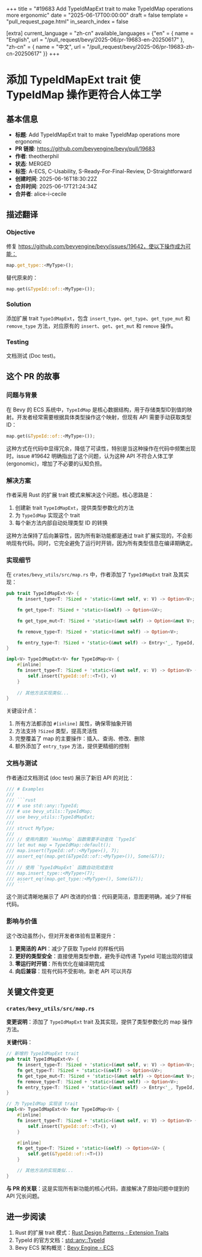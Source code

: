 +++
title = "#19683 Add TypeIdMapExt trait to make TypeIdMap operations more ergonomic"
date = "2025-06-17T00:00:00"
draft = false
template = "pull_request_page.html"
in_search_index = false

[extra]
current_language = "zh-cn"
available_languages = {"en" = { name = "English", url = "/pull_request/bevy/2025-06/pr-19683-en-20250617" }, "zh-cn" = { name = "中文", url = "/pull_request/bevy/2025-06/pr-19683-zh-cn-20250617" }}
+++

# 添加 TypeIdMapExt trait 使 TypeIdMap 操作更符合人体工学

## 基本信息
- **标题**: Add TypeIdMapExt trait to make TypeIdMap operations more ergonomic
- **PR 链接**: https://github.com/bevyengine/bevy/pull/19683
- **作者**: theotherphil
- **状态**: MERGED
- **标签**: A-ECS, C-Usability, S-Ready-For-Final-Review, D-Straightforward
- **创建时间**: 2025-06-16T18:30:22Z
- **合并时间**: 2025-06-17T21:24:34Z
- **合并者**: alice-i-cecile

## 描述翻译
### Objective

修复 https://github.com/bevyengine/bevy/issues/19642，使以下操作成为可能：

```rust
map.get_type::<MyType>();
```

替代原来的：

```rust
map.get(&TypeId::of::<MyType>());
```

### Solution

添加扩展 trait `TypeIdMapExt`，包含 `insert_type`、`get_type`、`get_type_mut` 和 `remove_type` 方法，对应原有的 `insert`、`get`、`get_mut` 和 `remove` 操作。

### Testing

文档测试 (Doc test)。

## 这个 PR 的故事

### 问题与背景
在 Bevy 的 ECS 系统中，`TypeIdMap` 是核心数据结构，用于存储类型ID到值的映射。开发者经常需要根据具体类型操作这个映射，但现有 API 需要手动获取类型 ID：

```rust
map.get(&TypeId::of::<MyType>());
```

这种方式在代码中显得冗余，降低了可读性，特别是当这种操作在代码中频繁出现时。issue #19642 明确指出了这个问题，认为这种 API 不符合人体工学 (ergonomic)，增加了不必要的认知负担。

### 解决方案
作者采用 Rust 的扩展 trait 模式来解决这个问题。核心思路是：
1. 创建新 trait `TypeIdMapExt`，提供类型参数化的方法
2. 为 `TypeIdMap` 实现这个 trait
3. 每个新方法内部自动处理类型 ID 的转换

这种方法保持了后向兼容性，因为所有新功能都是通过 trait 扩展实现的，不会影响现有代码。同时，它完全避免了运行时开销，因为所有类型信息在编译期确定。

### 实现细节
在 `crates/bevy_utils/src/map.rs` 中，作者添加了 `TypeIdMapExt` trait 及其实现：

```rust
pub trait TypeIdMapExt<V> {
    fn insert_type<T: ?Sized + 'static>(&mut self, v: V) -> Option<V>;

    fn get_type<T: ?Sized + 'static>(&self) -> Option<&V>;

    fn get_type_mut<T: ?Sized + 'static>(&mut self) -> Option<&mut V>;

    fn remove_type<T: ?Sized + 'static>(&mut self) -> Option<V>;

    fn entry_type<T: ?Sized + 'static>(&mut self) -> Entry<'_, TypeId, V, NoOpHash>;
}

impl<V> TypeIdMapExt<V> for TypeIdMap<V> {
    #[inline]
    fn insert_type<T: ?Sized + 'static>(&mut self, v: V) -> Option<V> {
        self.insert(TypeId::of::<T>(), v)
    }
    
    // 其他方法实现类似...
}
```

关键设计点：
1. 所有方法都添加 `#[inline]` 属性，确保零抽象开销
2. 方法支持 `?Sized` 类型，提高灵活性
3. 完整覆盖了 map 的主要操作：插入、查询、修改、删除
4. 额外添加了 `entry_type` 方法，提供更精细的控制

### 文档与测试
作者通过文档测试 (doc test) 展示了新旧 API 的对比：

```rust
/// # Examples
///
/// ```rust
/// # use std::any::TypeId;
/// # use bevy_utils::TypeIdMap;
/// use bevy_utils::TypeIdMapExt;
///
/// struct MyType;
///
/// // 使用内置的 `HashMap` 函数需要手动查找 `TypeId`
/// let mut map = TypeIdMap::default();
/// map.insert(TypeId::of::<MyType>(), 7);
/// assert_eq!(map.get(&TypeId::of::<MyType>()), Some(&7));
///
/// // 使用 `TypeIdMapExt` 函数自动完成查找
/// map.insert_type::<MyType>(7);
/// assert_eq!(map.get_type::<MyType>(), Some(&7));
/// ```
```

这个测试清晰地展示了 API 改进的价值：代码更简洁，意图更明确，减少了样板代码。

### 影响与价值
这个改动虽然小，但对开发者体验有显著提升：
1. **更简洁的 API**：减少了获取 TypeId 的样板代码
2. **更好的类型安全**：直接使用类型参数，避免手动传递 TypeId 可能出现的错误
3. **零运行时开销**：所有优化在编译期完成
4. **向后兼容**：现有代码不受影响，新老 API 可以共存

## 关键文件变更

### `crates/bevy_utils/src/map.rs`
**变更说明**：添加了 `TypeIdMapExt` trait 及其实现，提供了类型参数化的 map 操作方法。

**关键代码**：
```rust
// 新增的 TypeIdMapExt trait
pub trait TypeIdMapExt<V> {
    fn insert_type<T: ?Sized + 'static>(&mut self, v: V) -> Option<V>;
    fn get_type<T: ?Sized + 'static>(&self) -> Option<&V>;
    fn get_type_mut<T: ?Sized + 'static>(&mut self) -> Option<&mut V>;
    fn remove_type<T: ?Sized + 'static>(&mut self) -> Option<V>;
    fn entry_type<T: ?Sized + 'static>(&mut self) -> Entry<'_, TypeId, V, NoOpHash>;
}

// 为 TypeIdMap 实现该 trait
impl<V> TypeIdMapExt<V> for TypeIdMap<V> {
    #[inline]
    fn insert_type<T: ?Sized + 'static>(&mut self, v: V) -> Option<V> {
        self.insert(TypeId::of::<T>(), v)
    }

    #[inline]
    fn get_type<T: ?Sized + 'static>(&self) -> Option<&V> {
        self.get(&TypeId::of::<T>())
    }

    // 其他方法的实现类似...
}
```

**与 PR 的关联**：这是实现所有新功能的核心代码，直接解决了原始问题中提到的 API 冗长问题。

## 进一步阅读
1. Rust 的扩展 trait 模式：[Rust Design Patterns - Extension Traits](https://rust-unofficial.github.io/patterns/patterns/behavioural/extension.html)
2. TypeId 的官方文档：[std::any::TypeId](https://doc.rust-lang.org/std/any/struct.TypeId.html)
3. Bevy ECS 架构概览：[Bevy Engine - ECS](https://bevyengine.org/learn/book/getting-started/ecs/)